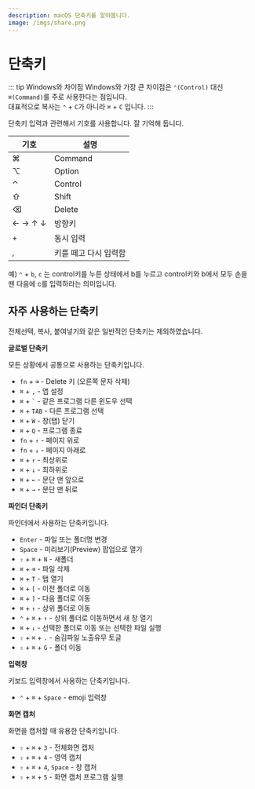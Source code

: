 ```yaml
---
description: macOS 단축키를 알아봅니다.
image: /imgs/share.png
---
```


# 단축키

::: tip Windows와 차이점
Windows와 가장 큰 차이점은 `⌃(Control)` 대신 `⌘(Command)`를 주로 사용한다는 점입니다.  
대표적으로 복사는 `⌃` + `C`가 아니라 `⌘` + `C` 입니다.
:::

단축키 입력과 관련해서 기호를 사용합니다. 잘 기억해 둡니다.

| 기호    | 설명                  |
| ------- | --------------------- |
| ⌘       | Command               |
| ⌥       | Option                |
| ⌃       | Control               |
| ⇧       | Shift                 |
| ⌫       | Delete                |
| ← → ↑ ↓ | 방향키                |
| +       | 동시 입력             |
| ,       | 키를 떼고 다시 입력함 |

예) `⌃` + `b`, `c` 는 control키를 누른 상태에서 b를 누르고 control키와 b에서 모두 손을 뗀 다음에 c를 입력하라는 의미입니다.

## 자주 사용하는 단축키

전체선택, 복사, 붙여넣기와 같은 일반적인 단축키는 제외하였습니다.

**글로벌 단축키**

모든 상황에서 공통으로 사용하는 단축키입니다.

- `fn` + `⌫` - Delete 키 (오른쪽 문자 삭제)
- `⌘` + `,` - 앱 설정
- `⌘` + `` ` `` - 같은 프로그램 다른 윈도우 선택
- `⌘` + `TAB` - 다른 프로그램 선택
- `⌘` + `W` - 창(탭) 닫기
- `⌘` + `Q` - 프로그램 종료
- `fn` + `↑` - 페이지 위로
- `fn` + `↓` - 페이지 아래로
- `⌘` + `↑` - 최상위로
- `⌘` + `↓` - 최하위로
- `⌘` + `←` - 문단 맨 앞으로
- `⌘` + `→` - 문단 맨 뒤로

**파인더 단축키**

파인더에서 사용하는 단축키입니다.

- `Enter` - 파일 또는 폴더명 변경
- `Space` - 미리보기(Preview) 팝업으로 열기
- `⇧` + `⌘` + `N` - 새폴더
- `⌘` + `⌫` - 파일 삭제
- `⌘` + `T` - 탭 열기
- `⌘` + `[` - 이전 폴더로 이동
- `⌘` + `]` - 다음 폴더로 이동
- `⌘` + `↑` - 상위 폴더로 이동
- `⌃` + `⌘` + `↑` - 상위 폴더로 이동하면서 새 창 열기
- `⌘` + `↓` - 선택한 폴더로 이동 또는 선택한 파일 실행
- `⇧` + `⌘` + `.` - 숨김파일 노출유무 토글
- `⇧` + `⌘` + `G` - 폴더 이동

**입력창**

키보드 입력창에서 사용하는 단축키입니다.

- `⌃` + `⌘` + `Space` - emoji 입력창

**화면 캡처**

화면을 캡처할 때 유용한 단축키입니다.

- `⇧` + `⌘` + `3` - 전체화면 캡처
- `⇧` + `⌘` + `4` - 영역 캡처
- `⇧` + `⌘` + `4`, `Space` - 창 캡처
- `⇧` + `⌘` + `5` - 화면 캡처 프로그램 실행
